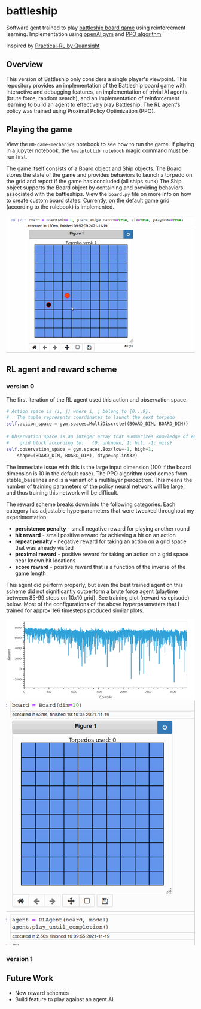 # battleship

Software gent trained to play [battleship board game](https://www.hasbro.com/common/instruct/Battleship.PDF) using reinforcement learning.  Implementation using [openAI gym](https://gym.openai.com/) and [PPO algorithm](https://arxiv.org/pdf/1707.06347.pdf)    

Inspired by [Practical-RL by Quansight](https://github.com/Quansight/Practical-RL/)  


## Overview
This version of Battleship only considers a single player's viewpoint.  This repository provides an implementation of the Battleship board game with interactive and debugging features, an implementation of trivial AI agents (brute force, random search), and an implementation of reinforcement learning to build an agent to effectively play Battleship.  The RL agent's policy was trained using Proximal Policy Optimization (PPO).  


## Playing the game
View the `00-game-mechanics` notebook to see how to run the game.  If playing in a jupyter notebook, the `%matplotlib notebook` magic command must be run first.  

The game itself consists of a Board object and Ship objects.  The Board stores the state of the game and provides behaviors to launch a torpedo on the grid and report if the game has concluded (all ships sunk)  The Ship object supports the Board object by containing and providing behaviors associated with the battleships.  View the `board.py` file on more info on how to create custom board states.  Currently, on the default game grid (according to the rulebook) is implemented.  

![battleship interactive](images/battleship_interactive.gif)


## RL agent and reward scheme

### version 0

The first iteration of the RL agent used this action and observation space: 
```python
# Action space is (i, j) where i, j belong to {0...9}.  
#   The tuple represents coordinates to launch the next torpedo 
self.action_space = gym.spaces.MultiDiscrete((BOARD_DIM, BOARD_DIM))

# Observation space is an integer array that summarizes knowledge of each  
#    grid block according to:   {0: unknown, 1: hit, -1: miss}
self.observation_space = gym.spaces.Box(low=-1, high=1, 
    shape=(BOARD_DIM, BOARD_DIM), dtype=np.int32)    
```

The immediate issue with this is the large input dimension (100 if the board dimension is 10 in the default case).  The PPO algorithm used comes from stable_baselines and is a variant of a multilayer perceptron.  This means the number of training parameters of the policy neural network will be large, and thus training this network will be difficult.  

The reward scheme breaks down into the following categories.  Each category has adjustable hyperparameters that were tweaked throughout my experimentation.  

- **persistence penalty** - small negative reward for playing another round   
- **hit reward** - small positive reward for achieving a hit on an action  
- **repeat penalty** - negative reward for taking an action on a grid space that was already visited  
- **proximal reward** - positive reward for taking an action on a grid space near known hit locations 
- **score reward** - positive reward that is a function of the inverse of the game length  

This agent did perform properly, but even the best trained agent on this scheme did not significantly outperform a brute force agent (playtime between 85-99 steps on 10x10 grid). See training plot (reward vs episode) below.  Most of the configurations of the above hyperparameters that I trained for approx 1e6 timesteps produced similar plots.   

![ver0-bad](images/ver0-bad.png)  
![in play](images/battleship-rl-v0.gif)

### version 1

## Future Work
- New reward schemes 
- Build feature to play against an agent AI    
